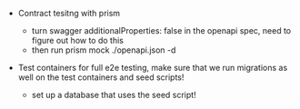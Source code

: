 * Contract tesitng with prism
    * turn swagger additionalProperties: false in the openapi spec, need to figure out how to do this
    * then run prism mock ./openapi.json -d

* Test containers for full e2e testing, make sure that we run migrations as well on the test containers and seed scripts!
    * set up a database that uses the seed script!

